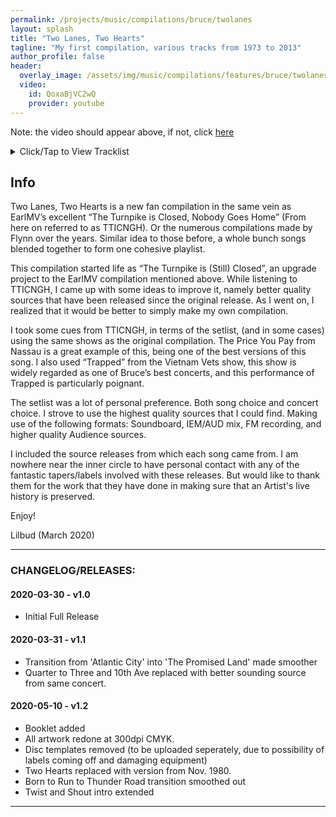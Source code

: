 ```yaml
---
permalink: /projects/music/compilations/bruce/twolanes
layout: splash
title: "Two Lanes, Two Hearts"
tagline: "My first compilation, various tracks from 1973 to 2013"
author_profile: false
header:
  overlay_image: /assets/img/music/compilations/features/bruce/twolanes.jpg
  video:
    id: QoxaBjVC2wQ
    provider: youtube
---
```


Note: the video should appear above, if not, click [here](https://www.youtube.com/watch?v=QoxaBjVC2wQ)

<details>
<summary>Click/Tap to View Tracklist</summary>
<pre>
<code>
Disc 1:
-First set-
01 - Roulette - 2013-07-24 - First Direct Arena, Leeds, UK
02 - Badlands - 1978-09-19 - Capitol Theatre, Passaic, NJ
03 - Death to My Hometown - 2013-07-05 - Borussia-Park, Mönchengladbach, Germany
04 - Lost in the Flood - 2013-06-15 Wembley Stadium, London, England
05 - The Price You Pay - 1980-12-31 Nassau Veterans Memorial Coliseum, Uniondale, NY
06 - The River - 1980-10-24 Seattle Center Coliseum, Seattle, WA
07 - Prove It All Night - 1978-09-19 - Capitol Theatre, Passaic, NJ
08 - Rendezvous - 1978-12-19 - Paramount Theatre, Portland, OR
09 - For You - 2009-11-22 - HSBC Arena, Buffalo, NY
10 - Mary's Place - 2008-07-05 - Ullevi, Gothenburg, Sweden
11 - Racing In The Street - 1984-11-19 - Kemper Arena, Kansas City, MO

Disc 2:
01 - The Promise - 1977-03-22 - Music Hall, Boston, MA
02 - Atlantic City - 2008-07-04 - Ullevi, Gothenburg, Sweden
03 - The Promised Land - 1978-09-19 - Capitol Theatre, Passaic, NJ
04 - Trapped - 1981-08-20 - LA Memorial Sports Arena, Los Angeles, CA
05 - Factory - 1978-12-15 - Winterland Arena, San Francisco, CA
-Second Set-
06 - Two Hearts - 1980-11-01 - LA Memorial Sports Arena, Los Angeles, CA
07 - Out in the Street - 1984-11-08 - ASU Activity Center, Tempe, AZ
08 - Kitty’s Back - 2009-11-07 - Madison Square Garden, New York City, NY
09 - Thundercrack - 1973-03-02 - Berkeley Community Theatre, Berkeley, CA
10 - Mona – She’s the One - 1977-03-25 - Music Hall, Boston, MA

Disc 3:
01 - Point Blank - 1978-09-19 - Capitol Theatre, Passaic, NJ
02 - Backstreets/Sad Eyes - 1978-09-19 - Capitol Theatre, Passaic, NJ
03 - Long Walk Home - 2008-07-04 - Ullevi, Gothenburg, Sweden
04 - The Rising - 2009-11-07 - Madison Square Garden, New York City, NY
05 - Land of Hope and Dreams - 2013-07-24 - First Direct Arena, Leeds, UK
06 - Incident On 57th Street - 1977-03-25 - Music Hall, Boston, MA
07 - Rosalita (Come Out Tonight) - 2009-11-07 - Madison Square Garden, New York City, NY
08 - Jungleland - 2012-07-28 - Ullevi, Gothenburg, Sweden
09 - 4th of July Asbury Park (Sandy) - 1978-09-19 - Capitol Theatre, Passaic, NJ

Disc 4:
-Encores-
01 - Born to Run - 1975-02-05 - The Main Point, Bryn Mawr, PA
02 - Thunder Road - 2012-09-07 - Wrigley Field, Chicago, IL
03 - Dancing in the Dark - 1984-11-19 - Kemper Arena, Kansas City, MO
04 - Detroit Medley - 1978-09-19 - 1978-09-19 - Capitol Theatre, Passaic, NJ
05 - Raise Your Hand - 1978-09-19 - 1978-09-19 - Capitol Theatre, Passaic, NJ
06 - Quarter to Three - 2012-08-15 - Fenway Park, Boston, MA
07 - Tenth Avenue-Freeze-Out - 2012-08-15 - Fenway Park, Boston, MA
08 - Twist and Shout - 2008-07-05 - Ullevi, Gothenburg, Sweden
</code>
</pre>
</details>

## Info

Two Lanes, Two Hearts is a new fan compilation in the same vein as EarlMV’s excellent “The Turnpike is Closed, Nobody Goes Home” (From here on referred to as TTICNGH). Or the numerous compilations made by Flynn over the years. Similar idea to those before, a whole bunch songs blended together to form one cohesive playlist.

This compilation started life as “The Turnpike is (Still) Closed”, an upgrade project to the EarlMV compilation mentioned above. While listening to TTICNGH, I came up with some ideas to improve it, namely better quality sources that have been released since the original release. As I went on, I realized that it would be better to simply make my own compilation.

I took some cues from TTICNGH, in terms of the setlist, (and in some cases) using the same shows as the original compilation. The Price You Pay from Nassau is a great example of this, being one of the best versions of this song. I also used “Trapped” from the Vietnam Vets show, this show is widely regarded as one of Bruce’s best concerts, and this performance of Trapped is particularly poignant.

The setlist was a lot of personal preference. Both song choice and concert choice. I strove to use the highest quality sources that I could find. Making use of the following formats: Soundboard, IEM/AUD mix, FM recording, and higher quality Audience sources.

I included the source releases from which each song came from. I am nowhere near the inner circle to have personal contact with any of the fantastic tapers/labels involved with these releases. But would like to thank them for the work that they have done in making sure that an Artist's live history is preserved.

Enjoy!

Lilbud (March 2020)

---
### CHANGELOG/RELEASES:

#### 2020-03-30 - v1.0

- Initial Full Release

#### 2020-03-31 - v1.1

- Transition from 'Atlantic City' into 'The Promised Land' made smoother
- Quarter to Three and 10th Ave replaced with better sounding source from same concert.

#### 2020-05-10 - v1.2

- Booklet added
- All artwork redone at 300dpi CMYK.
- Disc templates removed (to be uploaded seperately, due to possibility of labels coming off and damaging equipment)
- Two Hearts replaced with version from Nov. 1980.
- Born to Run to Thunder Road transition smoothed out
- Twist and Shout intro extended

---
